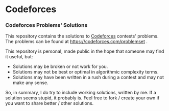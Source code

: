 # Codeforces
### Codeforces Problems' Solutions

This repository contains the solutions to [Codeforces](https://codeforces.com) contests' problems.
The problems can be found at https://codeforces.com/problemset .


This repository is personal, made public in the hope that someone may find it useful, but:
- Solutions may be broken or not work for you.
- Solutions may not be best or optimal in algorithmic complexity terms.
- Solutions may have been written in a rush during a contest and may not make any sense.


So, in summary, I do try to include working solutions, written by me.
If a solution seems stupid, it probably is. Feel free to fork / create your own if you want to share better / other solutions.
